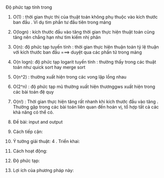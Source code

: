 Độ phức tạp tính trong 

1. O(1) : thời gian thực thi của thuật toán không phụ thuộc vào kích thước ban đầu . Ví dụ tìm phần tư đầu tiên trong mảng
2. O(logn) : kích thước đầu vào tăng thời gian thực hiện thuật toán cũng tăng nên chẳng hạn như tìm kiếm nhị phân
3. O(n): độ phức tạp tuyến tính : thời gian thực hiện thuận toán tỷ lệ thuận với kích thước ban đầu ===> duyệt qua các phần tử trong mảng
4. O(n logn): độ phức tạp logarit tuyến tính : thường thấy trong các thuật toán như quick sort hay merge sort
5. O(n^2) : thường xuất hiện trong các vong lặp lồng nhau
6. O(2^n) : độ phức tạp mũ thường xuất hiện thươnggws xuất hiện trong các bài toán đệ quy
7. O(n!) : Thời gian thực hiện tăng rất nhanh khi kích thước đầu vào tăng . Thường gặp trong các bài toán liên quan đến hoán vị, tổ hợp tất cả các khả năng có thể có.


1. Đề bài: input and output
2. Cách tiếp cận:
3. Ý tưởng giải thuật:
4 . Triển khai:
5. Cách hoạt động:
6. Độ phức tạp:
7. Lợi ích của phương pháp này:

